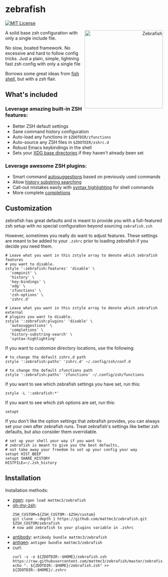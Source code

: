 # zebrafish

[![MIT License](https://img.shields.io/badge/license-MIT-007EC7.svg?style=flat-square)](/LICENSE)

<a title="Azul [Copyrighted free use], via Wikimedia Commons" href="https://commons.wikimedia.org/wiki/File:Zebrafisch.jpg" align="right"><img align="right" width="250" alt="Zebrafish" src="https://upload.wikimedia.org/wikipedia/commons/thumb/a/ac/Zebrafisch.jpg/512px-Zebrafisch.jpg"></a>

A solid base zsh configuration with only a single include file.

No slow, boated framework. No excessive and hard to follow config tricks.
Just a plain, simple, lightning fast zsh config with only a single file

Borrows some great ideas from [fish shell][fish-shell], but with a zsh flair.

## What's included

### Leverage amazing built-in ZSH features:

- Better ZSH default settings
- Sane command history configuration
- Auto-load any functions in `$ZDOTDIR/zfunctions`
- Auto-source any ZSH files in `$ZDOTDIR/zshrc.d`
- Robust Emacs keybindings in the shell
- Sets your [XDG base directories][xdg-basedirs] if they haven't already been set

### Leverage awesome ZSH plugins:

- Smart command [autosuggestions][zsh-autosuggestions] based on previously used commands
- Allow [history substring searching][zsh-history-substring-search]
- Call-out mistakes easily with [syntax highlighting][fast-syntax-highlighting] for shell commands
- More complete [completions][zsh-completions]

## Customization

zebrafish has great defaults and is meant to provide you with a full-featured
zsh setup with no special configuration beyond sourcing `zebrafish.zsh`

However, sometimes you really do want to adjust features. These
settings are meant to be added to your `.zshrc` prior to loading zebrafish
if you decide you need them.

```shell
# Leave what you want in this zstyle array to denote which zebrafish features
# you want to disable.
zstyle ':zebrafish:features' 'disable' \
  'compinit' \
  'history' \
  'key-bindings' \
  'xdg' \
  'zfunctions' \
  'zsh-options' \
  'zshrc.d'

# Leave what you want in this zstyle array to denote which zebrafish external
# plugins you want to disable.
zstyle ':zebrafish:plugins' 'disable' \
  'autosuggestions' \
  'completions' \
  'history-substring-search' \
  'syntax-highlighting'
```

If you want to customize directory locations, use the following:

```shell
# to change the default zshrc.d path
zstyle ':zebrafish:paths' 'zshrc.d' ~/.config/zsh/conf.d

# to change the default zfunctions path
zstyle ':zebrafish:paths' 'zfunctions' ~/.config/zsh/functions
```

If you want to see which zebrafish settings you have set, run this:

```shell
zstyle -L ':zebrafish:*'
```

If you want to see which zsh options are set, run this:

```shell
setopt
```

If you don't like the option settings that zebrafish provides, you can always
set your own after zebrafish runs. Treat zebrafish's settings like better zsh
defaults, but also consider them overridable.

```shell
# set up your shell your way if you want to
# zebrafish is meant to give you the best defaults,
# not take away your freedom to set up your config your way
setopt HIST_BEEP
setopt SHARE_HISTORY
HISTFILE=~/.zsh_history
```

## Installation

Installation methods:
- [zgen]: `zgen load mattmc3/zebrafish`
- [oh-my-zsh]:
  ```shell
  ZSH_CUSTOM=${ZSH_CUSTOM:-$ZSH/custom}
  git clone --depth 1 https://github.com/mattmc3/zebrafish.git $ZSH_CUSTOM/zebrafish
  # now add zebrafish to your plugins variable in .zshrc
  ```
- [antibody]: `antibody bundle mattmc3/zebrafish`
- [antigen]: `antigen bundle mattmc3/zebrafish`
- curl:
  ```shell
  curl -s -o ${ZDOTDIR:-$HOME}/zebrafish.zsh https://raw.githubusercontent.com/mattmc3/zebrafish/master/zebrafish.plugin.zsh
  echo ". ${ZDOTDIR:-$HOME}/zebrafish.zsh" >> ${ZDOTDIR:-$HOME}/.zshrc
  ```

[antibody]:                      https://getantibody.github.io
[antigen]:                       https://github.com/zsh-users/antigen
[fast-syntax-highlighting]:      https://github.com/zdharma/fast-syntax-highlighting
[fish-shell]:                    https://fishshell.com/
[oh-my-zsh]:                     https://github.com/robbyrussell/oh-my-zsh
[xdg-basedirs]:                  https://standards.freedesktop.org/basedir-spec/basedir-spec-latest.html
[zgen]:                          https://github.com/tarjoilija/zgen
[zsh-autosuggestions]:           https://github.com/zsh-users/zsh-autosuggestions
[zsh-completions]:               https://github.com/zsh-users/zsh-completions
[zsh-history-substring-search]:  https://github.com/zsh-users/zsh-history-substring-search

